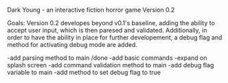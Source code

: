 Dark Young - an interactive fiction horror game
Version 0.2

Goals: Version 0.2 developes beyond v0.1's baseline, adding the ability to accept user input, which is then paresed and validated.  Additionally, in order to have the ability in place for further developement, a debug flag and method for activating debug mode are added.

-add parsing method to main /done
-add basic commands
-expand on splash screen
-add command validation method to main
-add debug flag variable to main
-add method to set debug flag to true

